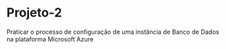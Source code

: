 # Projeto-2
 Praticar o processo de configuração de uma instância de Banco de Dados na plataforma Microsoft Azure
